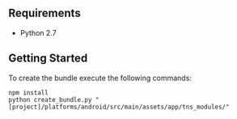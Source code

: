 ## Requirements
* Python 2.7

## Getting Started
To create the bundle execute the following commands:

```shell
npm install
python create_bundle.py "[project]/platforms/android/src/main/assets/app/tns_modules/"
```
